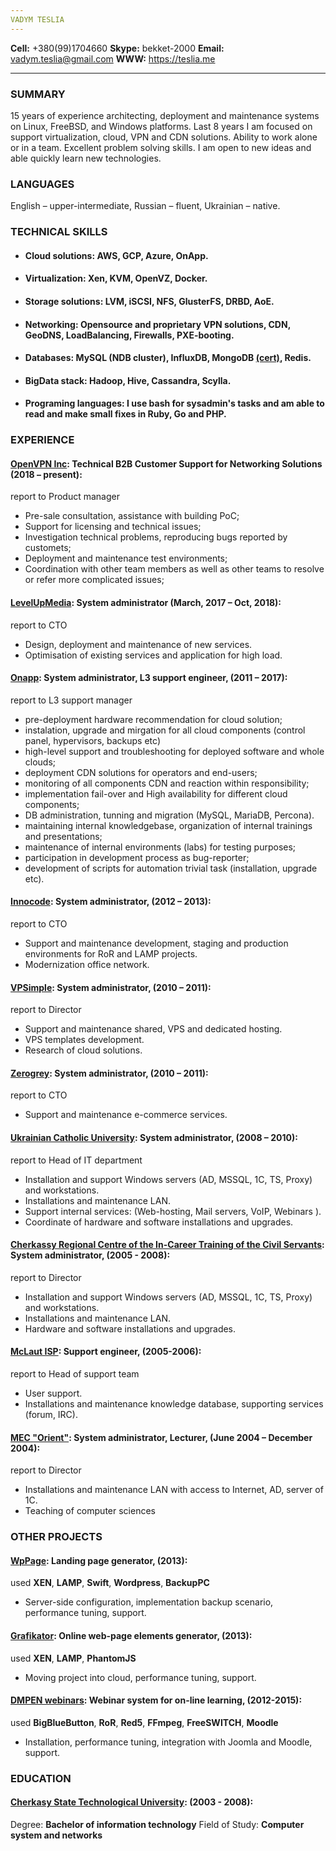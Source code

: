 ```yaml
---
VADYM TESLIA
---
```

**Cell:** +380(99)1704660
**Skype:** bekket-2000
**Email:** <vadym.teslia@gmail.com>
**WWW:** <https://teslia.me>


---

### SUMMARY

15 years of experience architecting, deployment and maintenance  systems on Linux, FreeBSD, and Windows platforms. Last 8 years I am focused on support virtualization, cloud, VPN and CDN solutions. Ability to work alone or in a team. Excellent problem solving skills.
I am open to new ideas and able quickly learn new technologies.

### LANGUAGES

English – upper-intermediate, Russian – fluent, Ukrainian – native.

### TECHNICAL SKILLS

* #### **Cloud solutions:**  AWS, GCP, Azure, OnApp.

* #### **Virtualization:** Xen, KVM, OpenVZ, Docker.

* #### **Storage solutions:** LVM, iSCSI, NFS, GlusterFS, DRBD, AoE.

* #### **Networking:** Opensource and proprietary VPN solutions, CDN, GeoDNS, LoadBalancing, Firewalls, PXE-booting.

* #### **Databases:** MySQL (NDB cluster), InfluxDB, MongoDB [(cert)](http://education.mongodb.com/downloads/certificates/6df758e1bd494ade90438ac81e83d455/Certificate.pdf), Redis.


* #### **BigData stack:** Hadoop, Hive, Cassandra, Scylla.

* #### **Programing languages**: I use bash for sysadmin's tasks and am able to read and make small fixes in Ruby, Go and PHP.

### EXPERIENCE

#### [OpenVPN Inc](https://openvpn.net): **Technical B2B Customer Support for Networking Solutions** (2018 – present):
report to Product manager

* Pre-sale consultation, assistance with building PoC;
* Support for licensing and technical issues;
* Investigation technical problems, reproducing bugs reported by customets;
* Deployment and maintenance test environments;
* Coordination with other team members as well as other teams to resolve or refer more complicated issues;

#### [LevelUpMedia](http://levelupmedia.tv): **System administrator** (March, 2017 – Oct, 2018):
report to CTO

* Design, deployment and maintenance of new services.
* Optimisation of existing services and application for high load.

#### [Onapp](http://onapp.com): **System administrator, L3 support engineer**, (2011 – 2017):
report to L3 support manager

- pre-deployment hardware recommendation for cloud solution;
- instalation, upgrade and mirgation for all cloud components (control panel, hypervisors, backups etc)
- high-level support and troubleshooting for deployed software and whole clouds;
- deployment CDN solutions for operators and end-users;
- monitoring of all components CDN and reaction within responsibility;
- implementation fail-over and High availability for different cloud components;
- DB administration, tunning and migration (MySQL, MariaDB, Percona).
- maintaining internal knowledgebase, organization of internal trainings and presentations;
- maintenance of internal environments (labs) for testing purposes;
- participation in development process as bug-reporter;
- development of scripts for automation trivial task (installation, upgrade etc).

#### [Innocode](http://innocode.no): **System administrator**, (2012 – 2013):
report to CTO

* Support and maintenance development, staging and production environments for RoR and LAMP projects.
* Modernization office network.

#### [VPSimple](http://vpsimple.com): **System administrator**, (2010 – 2011):
report to Director

* Support and maintenance shared, VPS and dedicated hosting.
* VPS templates development.
* Research of cloud solutions.

#### [Zerogrey](http://zerogrey.com): **System administrator**, (2010 – 2011):
report to CTO

* Support and maintenance e-commerce services.

#### [Ukrainian Catholic University](http://ucu.edu.ua/eng/): **System administrator**, (2008 – 2010):
report to Head of IT department

* Installation and support Windows servers (AD, MSSQL, 1C, TS, Proxy) and workstations.
* Installations and maintenance LAN.
* Support internal services: (Web-hosting, Mail servers, VoIP, Webinars ).
* Coordinate of hardware and software installations and upgrades.

#### [Cherkassy Regional Centre of the In-Career Training of the Civil Servants](http://centerpk.ck.ua): **System administrator**, (2005 - 2008):
report to Director

* Installation and support Windows servers (AD, MSSQL, 1C, TS, Proxy) and workstations.
* Installations and maintenance LAN.
* Hardware and software installations and upgrades.

#### [McLaut ISP](http://mclaut.com/): **Support engineer**, (2005-2006):
report to Head of support team

* User support.
* Installations and maintenance knowledge database, supporting
services (forum, IRC).

#### [MEC "Orient"](http://www.ua-region.com.ua/14182281): **System administrator, Lecturer**, (June 2004 – December 2004):
report to Director

* Installations and maintenance LAN with access to Internet, AD, server of 1C.
* Teaching of computer sciences

### OTHER PROJECTS

#### [WpPage](http://wppage.ru): Landing page generator, (2013):
used **XEN**, **LAMP**, **Swift**, **Wordpress**, **BackupPC**

* Server-side configuration, implementation backup scenario, performance tuning, support.

#### [Grafikator](http://grafikator.ru): Online web-page elements generator, (2013):
used **XEN**, **LAMP**, **PhantomJS**

* Moving project into cloud, performance tuning, support.

#### [DMPEN webinars](http://www.dmpen.org.ua): Webinar system for on-line learning, (2012-2015):
used **BigBlueButton**, **RoR**, **Red5**, **FFmpeg**, **FreeSWITCH**, **Moodle**

* Installation, performance tuning, integration with Joomla and Moodle, support.

### EDUCATION

#### [Cherkasy State Technological University](https://chdtu.edu.ua): (2003 - 2008):
Degree: **Bachelor of information technology**
Field of Study: **Computer system and networks**
